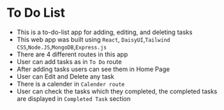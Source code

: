 # To Do List

- This is a to-do-list app for adding, editing, and deleting tasks
- This web app was built using `React`, `DaisyUI`,`Tailwind CSS`,`Node.JS`,`MongoDB`,`Express.js`
- There are 4 different routes in this app
- User can add tasks as in `To Do` route
- After adding tasks users can see them in Home Page
- User can Edit and Delete any task
- There is a calender in `Calender route`
- User can check the tasks which they completed, the completed tasks are displayed in `Completed Task` section
